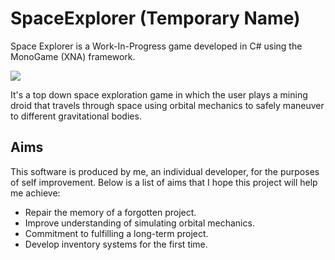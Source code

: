 
# SpaceExplorer (Temporary Name)

Space Explorer is a Work-In-Progress game developed in C# using the MonoGame (XNA) framework.

<img src="https://i.imgur.com/UjCQv4P.gif">

It's a top down space exploration game in which the user plays a mining droid that travels through space using orbital mechanics to safely maneuver to different gravitational bodies. 

## Aims
This software is produced by me, an individual developer, for the purposes of self improvement. Below is a list of aims that I hope this project will help me achieve:

* Repair the memory of a forgotten project.
* Improve understanding of simulating orbital mechanics.
* Commitment to fulfilling a long-term project.
* Develop inventory systems for the first time.